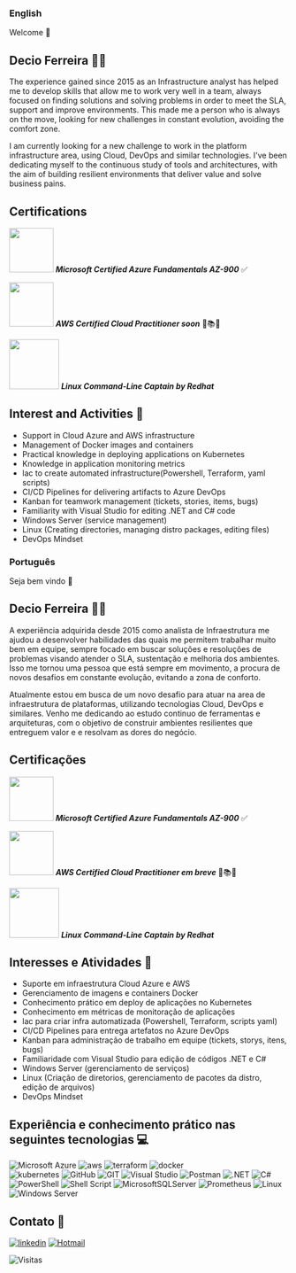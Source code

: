 ### English 
Welcome 👋

## Decio Ferreira 🧑‍💻

The experience gained since 2015 as an Infrastructure analyst has helped me to develop skills that allow me to work very well in a team, always focused on finding solutions and solving problems in order to meet the SLA, support and improve environments. This made me a person who is always on the move, looking for new challenges in constant evolution, avoiding the comfort zone.

I am currently looking for a new challenge to work in the platform infrastructure area, using Cloud, DevOps and similar technologies. I've been dedicating myself to the continuous study of tools and architectures, with the aim of building resilient environments that deliver value and solve business pains.

## Certifications

<image src="https://github.com/deciocferreira/deciocferreira/assets/12403699/69fbf0c4-e7f2-4f58-b623-33ece8894175" width="80" height="80"> ***Microsoft Certified Azure Fundamentals AZ-900*** ✅

<image src="https://user-images.githubusercontent.com/12403699/234680151-c511986b-b344-45e7-b0c2-cdce9d4f2e1b.png" width="80" height="80"> ***AWS Certified Cloud Practitioner soon*** 📖📚🤓
 
<image src="https://github.com/deciocferreira/deciocferreira/assets/12403699/e5baa0f2-ceae-4a14-9cae-714a1a72ee88" width="90" height="90"> ***Linux Command-Line Captain by Redhat*** 

## Interest and Activities 📝
 
- Support in Cloud Azure and AWS infrastructure
- Management of Docker images and containers
- Practical knowledge in deploying applications on Kubernetes
- Knowledge in application monitoring metrics 
- lac to create automated infrastructure(Powershell, Terraform, yaml scripts)
- CI/CD Pipelines for delivering artifacts to Azure DevOps
- Kanban for teamwork management (tickets, stories, items, bugs)
- Familiarity with Visual Studio for editing .NET and C# code
- Windows Server (service management)
- Linux (Creating directories, managing distro packages, editing files)
- DevOps Mindset 

### Português
Seja bem vindo 👋

## Decio Ferreira 🧑‍💻
A experiência adquirida desde 2015 como analista de Infraestrutura me ajudou a desenvolver habilidades das quais me permitem trabalhar muito bem em equipe, sempre focado em buscar soluções e resoluções de problemas visando atender o SLA, sustentação e melhoria dos ambientes. Isso me tornou uma pessoa que está sempre em movimento, a procura de novos desafios em constante evolução, evitando a zona de conforto.

Atualmente estou em busca de um novo desafio para atuar na area de infraestrutura de plataformas, utilizando tecnologias Cloud, DevOps e similares. Venho me dedicando ao estudo continuo de ferramentas e arquiteturas, com o objetivo de construir ambientes resilientes que entreguem valor e  e resolvam as dores do negócio.

## Certificações

<image src="https://github.com/deciocferreira/deciocferreira/assets/12403699/69fbf0c4-e7f2-4f58-b623-33ece8894175" width="80" height="80">  ***Microsoft Certified Azure Fundamentals AZ-900*** ✅

<image src="https://user-images.githubusercontent.com/12403699/234680151-c511986b-b344-45e7-b0c2-cdce9d4f2e1b.png" width="80" height="80"> ***AWS Certified Cloud Practitioner em breve*** 📖📚🤓
 
<image src="https://github.com/deciocferreira/deciocferreira/assets/12403699/e5baa0f2-ceae-4a14-9cae-714a1a72ee88" width="90" height="90"> ***Linux Command-Line Captain by Redhat*** 
 
## Interesses e Atividades 📝
 
- Suporte em infraestrutura Cloud Azure e AWS
- Gerenciamento de imagens e containers Docker 
- Conhecimento prático em deploy de aplicações no Kubernetes
- Conhecimento em métricas de monitoração de aplicações
- lac para criar infra automatizada (Powershell, Terraform, scripts yaml)
- CI/CD Pipelines para entrega artefatos no Azure DevOps
- Kanban para administração de trabalho em equipe (tickets, storys, itens, bugs)
- Familiaridade com Visual Studio para edição de códigos .NET e C#
- Windows Server (gerenciamento de serviços) 
- Linux (Criação de diretorios, gerenciamento de pacotes da distro, edição de arquivos)
- DevOps Mindset

## Experiência e conhecimento prático nas seguintes tecnologias 💻

![Microsoft Azure](https://img.shields.io/badge/Microsoft_Azure-0089D6?style=for-the-badge&logo=microsoft-azure&logoColor=white)
![aws](https://img.shields.io/badge/Amazon_AWS-FF9900?style=for-the-badge&logo=amazonaws&logoColor=white)
![terraform](https://img.shields.io/badge/Terraform-7B42BC?style=for-the-badge&logo=terraform&logoColor=white) 
![docker](https://img.shields.io/badge/Docker-2CA5E0?style=for-the-badge&logo=docker&logoColor=white)    
![kubernetes](https://img.shields.io/badge/kubernetes-326ce5.svg?&style=for-the-badge&logo=kubernetes&logoColor=white) 
![GitHub](https://img.shields.io/badge/GitHub-100000?style=for-the-badge&logo=github&logoColor=white)
![GIT](https://img.shields.io/badge/GIT-E44C30?style=for-the-badge&logo=git&logoColor=white)
![Visual Studio](https://img.shields.io/badge/Visual_Studio-5C2D91?style=for-the-badge&logo=visual%20studio&logoColor=white)
![Postman](https://img.shields.io/badge/Postman-FF6C37?style=for-the-badge&logo=postman&logoColor=white)
![.NET](https://img.shields.io/badge/.NET-5C2D91?style=for-the-badge&logo=.net&logoColor=white)
![C#](https://img.shields.io/badge/C%23-239120?style=for-the-badge&logo=c-sharp&logoColor=white)
![PowerShell](https://img.shields.io/badge/PowerShell-%235391FE.svg?style=for-the-badge&logo=powershell&logoColor=white)
![Shell Script](https://img.shields.io/badge/shell_script-%23121011.svg?style=for-the-badge&logo=gnu-bash&logoColor=white)
![MicrosoftSQLServer](https://img.shields.io/badge/Microsoft%20SQL%20Server-CC2927?style=for-the-badge&logo=microsoft%20sql%20server&logoColor=white)
![Prometheus](https://img.shields.io/badge/Prometheus-E6522C?style=for-the-badge&logo=Prometheus&logoColor=white)
![Linux](https://img.shields.io/badge/Linux-FCC624?style=for-the-badge&logo=linux&logoColor=black)
![Windows Server](https://img.shields.io/badge/Windows-0078D6?style=for-the-badge&logo=windows&logoColor=white) 
 
##  Contato 📱
[![linkedin](https://img.shields.io/badge/linkedin-0A66C2?style=for-the-badge&logo=linkedin&logoColor=white)](https://www.linkedin.com/in/decio-ferreira-216181131/)
[![Hotmail](https://img.shields.io/badge/Microsoft_Outlook-0078D4?style=for-the-badge&logo=microsoft-outlook&logoColor=white)](https://mailto:decio_ferreira1@hotmail.com)

<p align="left"> <img src="https://komarev.com/ghpvc/?username=deciocferreira&color=yellow" alt="Visitas" /></p>
